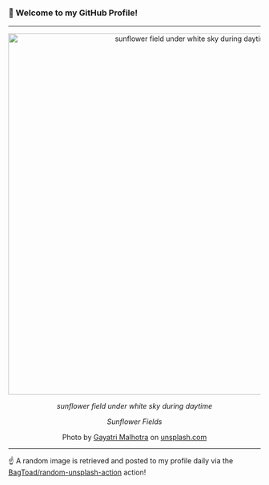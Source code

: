 ### 👋 Welcome to my GitHub Profile!

----

<div align="center">
  <img width="720" src="https://images.unsplash.com/photo-1596907734070-6d9f10f1b8cc?crop=entropy&cs=tinysrgb&fit=max&fm=jpg&ixid=M3w1NTI0OTR8MHwxfHJhbmRvbXx8fHx8fHx8fDE3MTI1NTY1ODZ8&ixlib=rb-4.0.3&q=80&w=1080" alt="sunflower field under white sky during daytime">
  
  <em>sunflower field under white sky during daytime</em>
  
  <em>Sunflower Fields</em>
  
  Photo by [Gayatri Malhotra](http://gayatrimalhotra.com) on [unsplash.com](https://unsplash.com/)
</div>

----

☝️ A random image is retrieved and posted to my profile daily via the [BagToad/random-unsplash-action](https://github.com/BagToad/random-unsplash-action) action!
